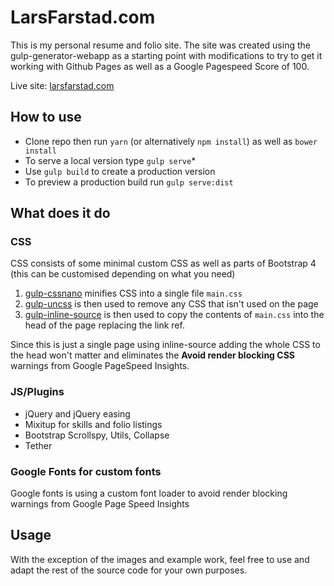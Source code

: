 # LarsFarstad.com

This is my personal resume and folio site. The site was created using the gulp-generator-webapp as a starting point with modifications to try to get it working with Github Pages as well as a Google Pagespeed Score of 100.  

Live site: [larsfarstad.com](https://larsfarstad.com)

## How to use

* Clone repo then run `yarn` (or alternatively `npm install`) as well as `bower install`
* To serve a local version type `gulp serve`* 
* Use `gulp build` to create a production version 
* To preview a production build run `gulp serve:dist`

## What does it do

### CSS 

CSS consists of some minimal custom CSS as well as parts of Bootstrap 4 (this can be customised depending on what you need)

1. [gulp-cssnano](https://github.com/ben-eb/gulp-cssnano) minifies CSS into a single file `main.css` 
2. [gulp-uncss](https://github.com/ben-eb/gulp-uncss) is then used to remove any CSS that isn't used on the page 
3. [gulp-inline-source](https://github.com/fmal/gulp-inline-source) is then used to copy the contents of `main.css` into the head of the page replacing the link ref.

Since this is just a single page using inline-source adding the whole CSS to the head won't matter and eliminates the **Avoid render blocking CSS** warnings from Google PageSpeed Insights.

### JS/Plugins 

* jQuery and jQuery easing
* Mixitup for skills and folio listings
* Bootstrap Scrollspy, Utils, Collapse
* Tether

### Google Fonts for custom fonts 

Google fonts is using a custom font loader to avoid render blocking warnings from Google Page Speed Insights

## Usage

With the exception of the images and example work, feel free to use and adapt the rest of the source code for your own purposes. 
